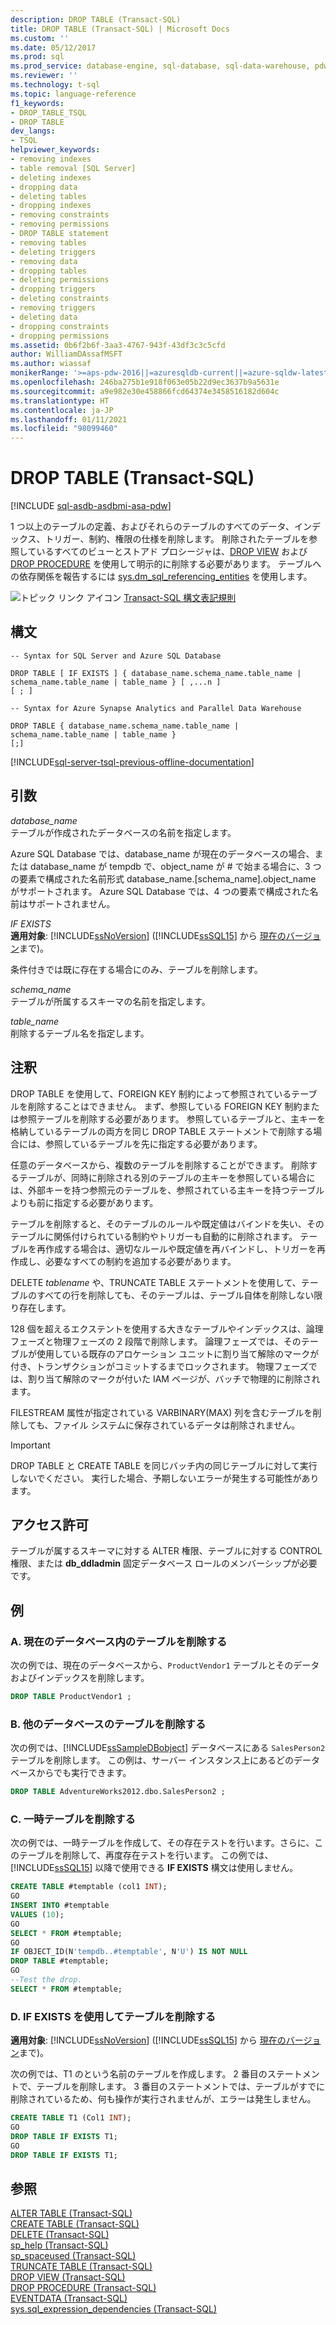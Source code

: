 ```yaml
---
description: DROP TABLE (Transact-SQL)
title: DROP TABLE (Transact-SQL) | Microsoft Docs
ms.custom: ''
ms.date: 05/12/2017
ms.prod: sql
ms.prod_service: database-engine, sql-database, sql-data-warehouse, pdw
ms.reviewer: ''
ms.technology: t-sql
ms.topic: language-reference
f1_keywords:
- DROP_TABLE_TSQL
- DROP TABLE
dev_langs:
- TSQL
helpviewer_keywords:
- removing indexes
- table removal [SQL Server]
- deleting indexes
- dropping data
- deleting tables
- dropping indexes
- removing constraints
- removing permissions
- DROP TABLE statement
- removing tables
- deleting triggers
- removing data
- dropping tables
- deleting permissions
- dropping triggers
- deleting constraints
- removing triggers
- deleting data
- dropping constraints
- dropping permissions
ms.assetid: 0b6f2b6f-3aa3-4767-943f-43df3c3c5cfd
author: WilliamDAssafMSFT
ms.author: wiassaf
monikerRange: '>=aps-pdw-2016||=azuresqldb-current||=azure-sqldw-latest||>=sql-server-2016||>=sql-server-linux-2017||=azuresqldb-mi-current'
ms.openlocfilehash: 246ba275b1e918f063e05b22d9ec3637b9a5631e
ms.sourcegitcommit: a9e982e30e458866fcd64374e3458516182d604c
ms.translationtype: HT
ms.contentlocale: ja-JP
ms.lasthandoff: 01/11/2021
ms.locfileid: "98099460"
---
```

# <a name="drop-table-transact-sql"></a>DROP TABLE (Transact-SQL)
[!INCLUDE [sql-asdb-asdbmi-asa-pdw](../../includes/applies-to-version/sql-asdb-asdbmi-asa-pdw.md)]

  1 つ以上のテーブルの定義、およびそれらのテーブルのすべてのデータ、インデックス、トリガー、制約、権限の仕様を削除します。 削除されたテーブルを参照しているすべてのビューとストアド プロシージャは、[DROP VIEW](../../t-sql/statements/drop-view-transact-sql.md) および [DROP PROCEDURE](../../t-sql/statements/drop-procedure-transact-sql.md) を使用して明示的に削除する必要があります。 テーブルへの依存関係を報告するには [sys.dm_sql_referencing_entities](../../relational-databases/system-dynamic-management-views/sys-dm-sql-referencing-entities-transact-sql.md) を使用します。  
  
 ![トピック リンク アイコン](../../database-engine/configure-windows/media/topic-link.gif "トピック リンク アイコン") [Transact-SQL 構文表記規則](../../t-sql/language-elements/transact-sql-syntax-conventions-transact-sql.md)  
  
## <a name="syntax"></a>構文  
  
```syntaxsql
-- Syntax for SQL Server and Azure SQL Database  
  
DROP TABLE [ IF EXISTS ] { database_name.schema_name.table_name | schema_name.table_name | table_name } [ ,...n ]  
[ ; ]  
```  
  
```syntaxsql
-- Syntax for Azure Synapse Analytics and Parallel Data Warehouse  
  
DROP TABLE { database_name.schema_name.table_name | schema_name.table_name | table_name }
[;]  
```  
  
[!INCLUDE[sql-server-tsql-previous-offline-documentation](../../includes/sql-server-tsql-previous-offline-documentation.md)]

## <a name="arguments"></a>引数
 *database_name*  
 テーブルが作成されたデータベースの名前を指定します。  
  
 Azure SQL Database では、database_name が現在のデータベースの場合、または database_name が tempdb で、object_name が # で始まる場合に、3 つの要素で構成された名前形式 database_name.[schema_name].object_name がサポートされます。 Azure SQL Database では、4 つの要素で構成された名前はサポートされません。  
  
 *IF EXISTS*  
 **適用対象**: [!INCLUDE[ssNoVersion](../../includes/ssnoversion-md.md)] ([!INCLUDE[ssSQL15](../../includes/sssql15-md.md)] から [現在のバージョン](https://go.microsoft.com/fwlink/p/?LinkId=299658)まで)。  
  
 条件付きでは既に存在する場合にのみ、テーブルを削除します。  
  
 *schema_name*  
 テーブルが所属するスキーマの名前を指定します。  
  
 *table_name*  
 削除するテーブル名を指定します。  
  
## <a name="remarks"></a>注釈  
 DROP TABLE を使用して、FOREIGN KEY 制約によって参照されているテーブルを削除することはできません。 まず、参照している FOREIGN KEY 制約または参照テーブルを削除する必要があります。 参照しているテーブルと、主キーを格納しているテーブルの両方を同じ DROP TABLE ステートメントで削除する場合には、参照しているテーブルを先に指定する必要があります。  
  
 任意のデータベースから、複数のテーブルを削除することができます。 削除するテーブルが、同時に削除される別のテーブルの主キーを参照している場合には、外部キーを持つ参照元のテーブルを、参照されている主キーを持つテーブルよりも前に指定する必要があります。  
  
 テーブルを削除すると、そのテーブルのルールや既定値はバインドを失い、そのテーブルに関係付けられている制約やトリガーも自動的に削除されます。 テーブルを再作成する場合は、適切なルールや既定値を再バインドし、トリガーを再作成し、必要なすべての制約を追加する必要があります。  
  
 DELETE *tablename* や、TRUNCATE TABLE ステートメントを使用して、テーブルのすべての行を削除しても、そのテーブルは、テーブル自体を削除しない限り存在します。  
  
 128 個を超えるエクステントを使用する大きなテーブルやインデックスは、論理フェーズと物理フェーズの 2 段階で削除します。 論理フェーズでは、そのテーブルが使用している既存のアロケーション ユニットに割り当て解除のマークが付き、トランザクションがコミットするまでロックされます。 物理フェーズでは、割り当て解除のマークが付いた IAM ページが、バッチで物理的に削除されます。  
  
 FILESTREAM 属性が指定されている VARBINARY(MAX) 列を含むテーブルを削除しても、ファイル システムに保存されているデータは削除されません。  
  
> [!IMPORTANT]  
>  DROP TABLE と CREATE TABLE を同じバッチ内の同じテーブルに対して実行しないでください。 実行した場合、予期しないエラーが発生する可能性があります。  
  
## <a name="permissions"></a>アクセス許可  
 テーブルが属するスキーマに対する ALTER 権限、テーブルに対する CONTROL 権限、または **db_ddladmin** 固定データベース ロールのメンバーシップが必要です。  
  
## <a name="examples"></a>例  
  
### <a name="a-dropping-a-table-in-the-current-database"></a>A. 現在のデータベース内のテーブルを削除する  
 次の例では、現在のデータベースから、`ProductVendor1` テーブルとそのデータおよびインデックスを削除します。  
  
```sql  
DROP TABLE ProductVendor1 ;  
```  
  
### <a name="b-dropping-a-table-in-another-database"></a>B. 他のデータベースのテーブルを削除する  
 次の例では、[!INCLUDE[ssSampleDBobject](../../includes/sssampledbobject-md.md)] データベースにある `SalesPerson2` テーブルを削除します。 この例は、サーバー インスタンス上にあるどのデータベースからでも実行できます。  
  
```sql  
DROP TABLE AdventureWorks2012.dbo.SalesPerson2 ;  
```  
  
### <a name="c-dropping-a-temporary-table"></a>C. 一時テーブルを削除する  
 次の例では、一時テーブルを作成して、その存在テストを行います。さらに、このテーブルを削除して、再度存在テストを行います。 この例では、[!INCLUDE[ssSQL15](../../includes/sssql15-md.md)] 以降で使用できる **IF EXISTS** 構文は使用しません。  
  
```sql  
CREATE TABLE #temptable (col1 INT);  
GO  
INSERT INTO #temptable  
VALUES (10);  
GO  
SELECT * FROM #temptable;  
GO  
IF OBJECT_ID(N'tempdb..#temptable', N'U') IS NOT NULL   
DROP TABLE #temptable;  
GO  
--Test the drop.  
SELECT * FROM #temptable;  
```  
  
### <a name="d-dropping-a-table-using-if-exists"></a>D. IF EXISTS を使用してテーブルを削除する  
  
**適用対象**: [!INCLUDE[ssNoVersion](../../includes/ssnoversion-md.md)] ([!INCLUDE[ssSQL15](../../includes/sssql15-md.md)] から [現在のバージョン](https://go.microsoft.com/fwlink/p/?LinkId=299658)まで)。  
  
 次の例では、T1 のという名前のテーブルを作成します。 2 番目のステートメントで、テーブルを削除します。 3 番目のステートメントでは、テーブルがすでに削除されているため、何も操作が実行されませんが、エラーは発生しません。  
  
```sql  
CREATE TABLE T1 (Col1 INT);  
GO  
DROP TABLE IF EXISTS T1;  
GO  
DROP TABLE IF EXISTS T1;  
```  
  
  
## <a name="see-also"></a>参照  
 [ALTER TABLE &#40;Transact-SQL&#41;](../../t-sql/statements/alter-table-transact-sql.md)   
 [CREATE TABLE &#40;Transact-SQL&#41;](../../t-sql/statements/create-table-transact-sql.md)   
 [DELETE &#40;Transact-SQL&#41;](../../t-sql/statements/delete-transact-sql.md)   
 [sp_help &#40;Transact-SQL&#41;](../../relational-databases/system-stored-procedures/sp-help-transact-sql.md)   
 [sp_spaceused &#40;Transact-SQL&#41;](../../relational-databases/system-stored-procedures/sp-spaceused-transact-sql.md)   
 [TRUNCATE TABLE &#40;Transact-SQL&#41;](../../t-sql/statements/truncate-table-transact-sql.md)   
 [DROP VIEW &#40;Transact-SQL&#41;](../../t-sql/statements/drop-view-transact-sql.md)   
 [DROP PROCEDURE &#40;Transact-SQL&#41;](../../t-sql/statements/drop-procedure-transact-sql.md)   
 [EVENTDATA &#40;Transact-SQL&#41;](../../t-sql/functions/eventdata-transact-sql.md)   
 [sys.sql_expression_dependencies &#40;Transact-SQL&#41;](../../relational-databases/system-catalog-views/sys-sql-expression-dependencies-transact-sql.md)  
  
